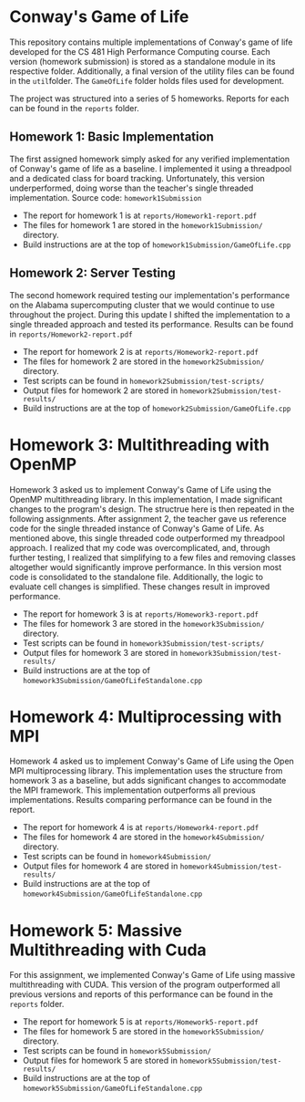 # Conway's Game of Life

This repository contains multiple implementations of Conway's game of life developed for the CS 481 High Performance
Computing course. Each version (homework submission) is stored as a standalone module in its respective folder.
Additionally, a final version of the utility files can be found in the `util`folder. The `GameOfLife` folder holds files
used for development.

The project was structured into a series of 5 homeworks. Reports for each can be found in the `reports` folder.

## Homework 1: Basic Implementation

The first assigned homework simply asked for any verified implementation of Conway's game of life as a baseline. I
implemented it using a threadpool and a dedicated class for board tracking. Unfortunately, this version underperformed,
doing worse than the teacher's single threaded implementation.
Source code: `homework1Submission`

- The report for homework 1 is at `reports/Homework1-report.pdf`
- The files for homework 1 are stored in the `homework1Submission/` directory.
- Build instructions are at the top of `homework1Submission/GameOfLife.cpp`

## Homework 2: Server Testing

The second homework required testing our implementation's performance on the Alabama supercomputing cluster that we
would continue to use throughout the project. During this update I shifted the implementation to a single threaded
approach and tested its performance. Results can be found in `reports/Homework2-report.pdf`

- The report for homework 2 is at `reports/Homework2-report.pdf`
- The files for homework 2 are stored in the `homework2Submission/` directory.
- Test scripts can be found in `homework2Submission/test-scripts/`
- Output files for homework 2 are stored in `homework2Submission/test-results/`
- Build instructions are at the top of `homework2Submission/GameOfLife.cpp`

# Homework 3: Multithreading with OpenMP

Homework 3 asked us to implement Conway's Game of Life using the OpenMP multithreading library.
In this implementation, I made significant changes to the program's design. The structrue here is then repeated in the
following assignments. After assignment 2, the teacher gave us reference code for the single threaded instance of
Conway's Game of Life. As mentioned above, this single threaded code outperformed my threadpool approach. I realized
that my code was overcomplicated, and, through further testing, I realized that simplifying to a few files and removing
classes altogether would significantly improve performance. In this version most code is consolidated to the standalone
file. Additionally, the logic to evaluate cell changes is simplified. These changes result in improved performance.

- The report for homework 3 is at `reports/Homework3-report.pdf`
- The files for homework 3 are stored in the `homework3Submission/` directory.
- Test scripts can be found in `homework3Submission/test-scripts/`
- Output files for homework 3 are stored in `homework3Submission/test-results/`
- Build instructions are at the top of `homework3Submission/GameOfLifeStandalone.cpp`

# Homework 4: Multiprocessing with MPI

Homework 4 asked us to implement Conway's Game of Life using the Open MPI multiprocessing library. This implementation
uses the structure from homework 3 as a baseline, but adds significant changes to accommodate the MPI framework. This
implementation outperforms all previous implementations. Results comparing performance can be found in the report.

- The report for homework 4 is at `reports/Homework4-report.pdf`
- The files for homework 4 are stored in the `homework4Submission/` directory.
- Test scripts can be found in `homework4Submission/`
- Output files for homework 4 are stored in `homework4Submission/test-results/`
- Build instructions are at the top of `homework4Submission/GameOfLifeStandalone.cpp`

# Homework 5: Massive Multithreading with Cuda

For this assignment, we implemented Conway's Game of Life using massive multithreading with CUDA. This version of the
program outperformed all previous versions and reports of this performance can be found in the `reports` folder.

- The report for homework 5 is at `reports/Homework5-report.pdf`
- The files for homework 5 are stored in the `homework5Submission/` directory.
- Test scripts can be found in `homework5Submission/`
- Output files for homework 5 are stored in `homework5Submission/test-results/`
- Build instructions are at the top of `homework5Submission/GameOfLifeStandalone.cpp`

